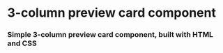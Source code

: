 # 3-column preview card component

### Simple 3-column preview card component, built with HTML and CSS
